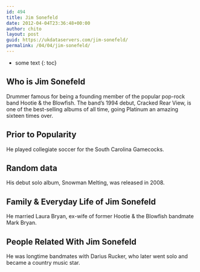 ```yaml
---
id: 494
title: Jim Sonefeld
date: 2012-04-04T23:36:48+00:00
author: chito
layout: post
guid: https://ukdataservers.com/jim-sonefeld/
permalink: /04/04/jim-sonefeld/
---
```


* some text
{: toc}


## Who is  Jim Sonefeld
                  
                  
                  
Drummer famous for being a founding member of the popular pop-rock band Hootie & the Blowfish. The band&#8217;s 1994 debut, Cracked Rear View, is one of the best-selling albums of all time, going Platinum an amazing sixteen times over.
                  
                
                
                
## Prior to Popularity 
                  
                  
                  
He played collegiate soccer for the South Carolina Gamecocks.
                  
                
                
                
## Random data 
                  
                  
                  
His debut solo album, Snowman Melting, was released in 2008.
                  
                
                
                
## Family & Everyday Life of Jim Sonefeld
                  
                  
                  
He married Laura Bryan, ex-wife of former Hootie & the Blowfish bandmate Mark Bryan.
                  
                
                
                
## People Related With  Jim Sonefeld
                  
                  
                  
He was longtime bandmates with Darius Rucker, who later went solo and became a country music star.
                  
                
              
            
          
          
          
    
    
  
